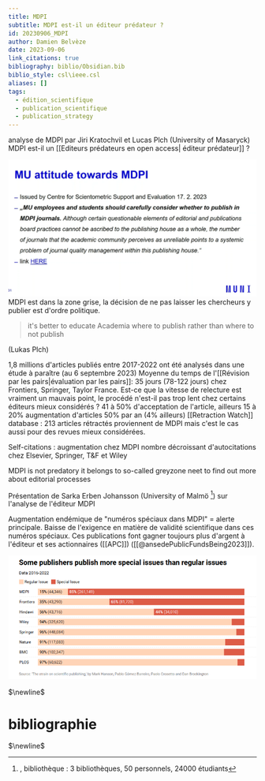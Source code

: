 ```yaml
---
title: MDPI
subtitle: MDPI est-il un éditeur prédateur ?
id: 20230906_MDPI
author: Damien Belvèze
date: 2023-09-06
link_citations: true
bibliography: biblio/Obsidian.bib
biblio_style: csl\ieee.csl
aliases: []
tags:
  - édition_scientifique
  - publication_scientifique
  - publication_strategy
---
```


analyse de MDPI par Jiri Kratochvil et Lucas Plch (University of Masaryck)
MDPI est-il un [[Editeurs prédateurs en open access| éditeur prédateur]] ?

![](images/MDPI_MU.png)
MDPI est dans la zone grise, la décision de ne pas laisser les chercheurs y publier est d'ordre politique. 

> it's better to educate Academia where to publish rather than where to not publish

(Lukas Plch)


1,8 millions d'articles publiés entre 2017-2022 ont été analysés dans une étude à paraître (au 6 septembre 2023)
Moyenne du temps de l'[[Révision par les pairs|évaluation par les pairs]]: 35 jours (78-122 jours) chez Frontiers, Springer, Taylor France. Est-ce que la vitesse de relecture est vraiment un mauvais point, le procédé n'est-il pas trop lent chez certains éditeurs mieux considérés ? 
41 à 50% d'acceptation de l'article, ailleurs 15 à 20%
augmentation d'articles 50% par an (4% ailleurs)
[[Retraction Watch]] database : 213 articles rétractés proviennent de MDPI mais c'est le cas aussi pour des revues mieux considérées. 

Self-citations : augmentation chez MDPI nombre décroissant d'autocitations chez Elsevier, Springer, T&F et Wiley

MDPI is not predatory it belongs to so-called greyzone
neet to find out more about editorial processes

Présentation de Sarka Erben Johansson (University of Malmö [^1]) sur l'analyse de l'éditeur MDPI

Augmentation endémique de "numéros spéciaux dans MDPI" = alerte principale. Baisse de l'exigence en matière de validité scientifique dans ces numéros spéciaux. Ces publications font gagner toujours plus d'argent à l'éditeur et ses actionnaires ([[APC]]) ([[@ansedePublicFundsBeing2023]]).

![](images/special_issues.PNG)

$\newline$
# bibliographie
$\newline$






[^1]:, bibliothèque : 3 bibliothèques, 50 personnels, 24000 étudiants